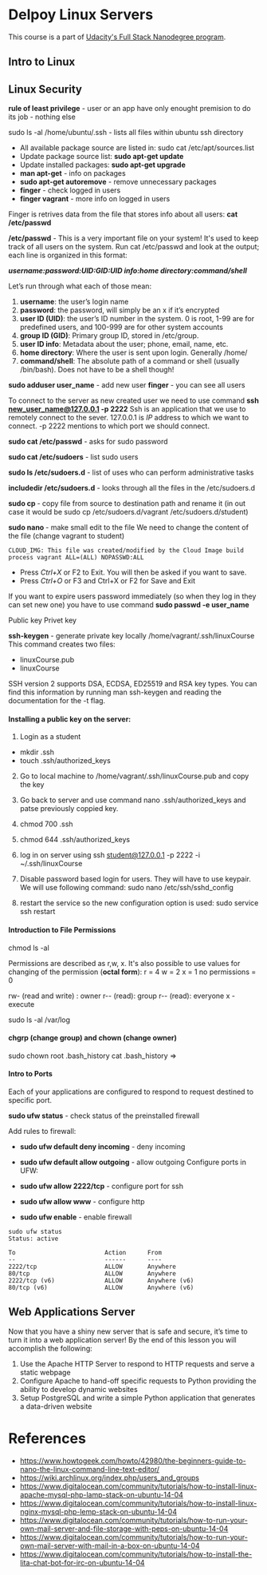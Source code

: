 # Delpoy Linux Servers

This course is a part of [Udacity's Full Stack Nanodegree program](https://www.udacity.com/nanodegree).

## Intro to Linux



## Linux Security

__rule of least privilege__ - user or an app have only enought premision to do its job - nothing else

sudo ls -al /home/ubuntu/.ssh - lists all files within ubuntu ssh directory

- All available package source are listed in: sudo cat /etc/apt/sources.list
- Update package source list: __sudo apt-get update__
- Update installed packages: __sudo apt-get upgrade__
- __man apt-get__ - info on packages
- __sudo apt-get autoremove__ - remove unnecessary packages
- __finger__ - check logged in users
- __finger vagrant__ - more info on logged in users

Finger is retrives data from the file that stores info about all users: __cat /etc/passwd__

__/etc/passwd__ - This is a very important file on your system! It's used to keep track of all users on the system. Run cat /etc/passwd and look at the output; each line is organized in this format:

__<em>username:password:UID:GID:UID info:home directory:command/shell</em>__

Let’s run through what each of those mean:

1. __username__: the user’s login name
2. __password__: the password, will simply be an x if it’s encrypted
3. __user ID (UID)__: the user’s ID number in the system. 0 is root, 1-99 are for predefined users, and 100-999 are for other system accounts
4. __group ID (GID)__: Primary group ID, stored in /etc/group.
5. __user ID info__: Metadata about the user; phone, email, name, etc.
6. __home directory__: Where the user is sent upon login. Generally /home/
7. __command/shell__: The absolute path of a command or shell (usually /bin/bash). Does not have to be a shell though!

__sudo adduser user_name__ - add new user
__finger__ - you can see all users

To connect to the server as new created user we need to use command __ssh new_user_name@127.0.0.1 -p 2222__
Ssh is an application that we use to remotely connect to the sever. 127.0.0.1 is <em>IP</em> address to which we want to connect. -p 2222 mentions to which port we should connect.

__sudo cat /etc/passwd__ - asks for sudo password

__sudo cat /etc/sudoers__ - list sudo users

__sudo ls /etc/sudoers.d__ - list of uses who can perform administrative tasks

__includedir /etc/sudoers.d__ - looks through all the files in the /etc/sudoers.d

__sudo cp <source path> <destination path>__ - copy file from source to destination path and rename it
(in out case it would be sudo cp /etc/sudoers.d/vagrant /etc/sudoers.d/student)

__sudo nano <file path>__ - make small edit to the file
We need to change the content of the file (change vagrant to student)
```
CLOUD_IMG: This file was created/modified by the Cloud Image build process vagrant ALL=(ALL) NOPASSWD:ALL
```

- Press <em>Ctrl+X</em> or F2 to Exit. You will then be asked if you want to save.
- Press <em>Ctrl+O</em> or F3 and Ctrl+X or F2 for Save and Exit

If you want to expire users password immediately (so when they log in they can set new one) you have to use command __sudo passwd -e user_name__

Public key
Privet key

__ssh-keygen__ - generate private key locally
/home/vagrant/.ssh/linuxCourse
This command creates two files:
- linuxCourse.pub
- linuxCourse

SSH version 2 supports DSA, ECDSA, ED25519 and RSA key types. You can find this information by running man ssh-keygen and reading the documentation for the -t flag.


#### Installing a public key on the server:
1. Login as a student
  - mkdir .ssh
  - touch .ssh/authorized_keys
2. Go to local machine to /home/vagrant/.ssh/linuxCourse.pub and copy the key
3. Go back to server and use command nano .ssh/authorized_keys and patse previously coppied key.
4. chmod 700 .ssh
5. chmod 644 .ssh/authorized_keys

6. log in on server using ssh student@127.0.0.1 -p 2222 -i ~/.ssh/linuxCourse
7. Disable password based login for users. They will have to use keypair. We will use following command: sudo nano /etc/ssh/sshd_config
8. restart the service so the new configuration option is used: sudo service ssh restart


#### Introduction to File Permissions
chmod
ls -al

Permissions are described as r,w, x.
It's also possible to use values for changing of the permission (__octal form__):
r = 4
w = 2
x = 1
no permissions = 0



rw- (read and write) : owner
r-- (read): group
r-- (read): everyone
x - execute

sudo ls -al /var/log


#### chgrp (change group) and chown (change owner)
sudo chown root .bash_history
cat .bash_history =>


#### Intro to Ports
Each of your applications are configured to respond to request destined to specific port.

__sudo ufw status__ - check status of the preinstalled firewall

Add rules to firewall:
- __sudo ufw default deny incoming__ - deny incoming
- __sudo ufw default allow outgoing__ - allow outgoing
Configure ports in UFW:
- __sudo ufw allow 2222/tcp__ - configure port for ssh
- __sudo ufw allow www__ - configure http

- __sudo ufw enable__ - enable firewall


```
sudo ufw status
Status: active

To                         Action      From
--                         ------      ----
2222/tcp                   ALLOW       Anywhere
80/tcp                     ALLOW       Anywhere
2222/tcp (v6)              ALLOW       Anywhere (v6)
80/tcp (v6)                ALLOW       Anywhere (v6)
```


## Web Applications Server
Now that you have a shiny new server that is safe and secure, it’s time to turn it into a web application server! By the end of this lesson you will accomplish the following:

1. Use the Apache HTTP Server to respond to HTTP requests and serve a static webpage
2. Configure Apache to hand-off specific requests to Python providing the ability to develop dynamic websites
3. Setup PostgreSQL and write a simple Python application that generates a data-driven website

# References
- https://www.howtogeek.com/howto/42980/the-beginners-guide-to-nano-the-linux-command-line-text-editor/
- https://wiki.archlinux.org/index.php/users_and_groups
- https://www.digitalocean.com/community/tutorials/how-to-install-linux-apache-mysql-php-lamp-stack-on-ubuntu-14-04
- https://www.digitalocean.com/community/tutorials/how-to-install-linux-nginx-mysql-php-lemp-stack-on-ubuntu-14-04
- https://www.digitalocean.com/community/tutorials/how-to-run-your-own-mail-server-and-file-storage-with-peps-on-ubuntu-14-04
- https://www.digitalocean.com/community/tutorials/how-to-run-your-own-mail-server-with-mail-in-a-box-on-ubuntu-14-04
- https://www.digitalocean.com/community/tutorials/how-to-install-the-lita-chat-bot-for-irc-on-ubuntu-14-04
